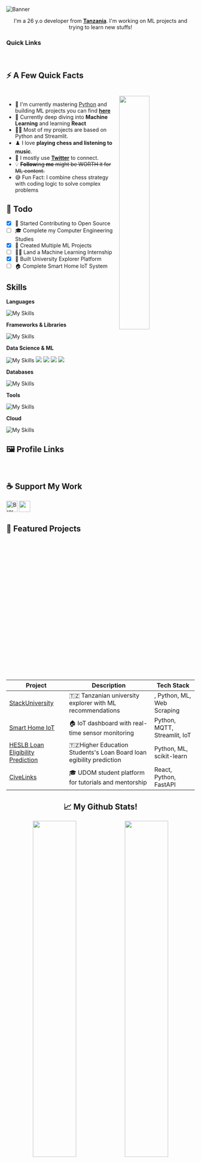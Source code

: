 ![Banner](https://capsule-render.vercel.app/api?type=venom&height=200&color=0:43cea2,100:185a9d&text=Hello,%20I'm%20Zuck30&textBg=false&desc=(he/him)&descAlign=79&fontAlign=50&descAlignY=70&fontColor=f7f5f5)

<p align="center">I'm a 26 y.o developer from <strong><a href="https://www.google.com/travel/things-to-do?dest_src=ut&dest_mid=%2Fm%2F0htfv">Tanzania</a></strong>. I'm working on ML projects and trying to learn new stuffs!</p>

<h3>Quick Links</h3>
<a href="https://github.com/zuck30"><img src="https://img.shields.io/github/followers/zuck30.svg?style=social&label=Follow&maxAge=2592000" alt="" align="left"></a>

<div align="left">
    <a href="https://twitter.com/codewithsheddy"><img src="https://img.shields.io/badge/@codewithsheddy-30302f?style=flat-square&logo=twitter" alt="" srcset=""></a>
    <a href="mailto:sheldoncodesdaily@gmail.com"><img src="https://img.shields.io/badge/Mail%20me-30302f?style=flat-square&logo=gmail" alt="" srcset=""></a>
    <a href="https://codewithsheddy.netlify.app"><img src="https://img.shields.io/badge/Portfolio-30302f?style=flat-square&logo=firefox" alt="" srcset=""></a>
</div>

<h2>⚡️ A Few Quick Facts</h2>
<br>
<a href="https://github.com/zuck30"><img align="right" height="auto" width="40%" src="https://i.pinimg.com/originals/81/17/8b/81178b47a8598f0c81c4799f2cdd4057.gif" style="right:0px" /></a>

<ul>
    <li>🔭 I'm currently mastering <a href="https://www.python.org">Python</a> and building ML projects you can find <a href="https://github.com/zuck30/stackuniversity"><b>here</b></a></li>
    <li>🧐 Currently deep diving into <strong>Machine Learning</strong> and learning <strong>React</strong></li>
    <li>👨‍💻 Most of my projects are based on Python and Streamlit.</li>
    <li>♟️ I love <b>playing chess and listening to music</b>.</li>
    <li>💬 I mostly use <strong><a href="https://twitter.com/codewithsheddy" target="_blank" rel="noopener noreferrer">Twitter</a></strong> to connect.</li>
    <li>💡 <s><b>Follow</b>ing <b>me</b> might be WORTH it for ML content.</s></li>
    <li>😅 Fun Fact: I combine chess strategy with coding logic to solve complex problems</li>
</ul>

<h2>📌 Todo</h2>

- [x] 💬 Started Contributing to Open Source
- [ ] 🎓 Complete my Computer Engineering Studies
- [x] 🎯 Created Multiple ML Projects
- [ ] 👨‍💻 Land a Machine Learning Internship
- [x] 🚀 Built University Explorer Platform
- [ ] 🏠 Complete Smart Home IoT System

<h2 id=lang>Skills</h2>

**Languages**

![My Skills](https://skillicons.dev/icons?i=python,js,ts,html,css,cpp,bash,md&perline=10)

**Frameworks & Libraries**

![My Skills](https://skillicons.dev/icons?i=react,fastapi,django,flask,tailwind,bootstrap&perline=10)

**Data Science & ML**

![My Skills](https://skillicons.dev/icons?i=tensorflow,pytorch&perline=10)
<img src="https://img.shields.io/badge/Pandas-150458?style=for-the-badge&logo=pandas&logoColor=white" />
<img src="https://img.shields.io/badge/NumPy-013243?style=for-the-badge&logo=numpy&logoColor=white" />
<img src="https://img.shields.io/badge/Streamlit-FF4B4B?style=for-the-badge&logo=streamlit&logoColor=white" />
<img src="https://img.shields.io/badge/scikit--learn-F7931E?style=for-the-badge&logo=scikitlearn&logoColor=white" />

**Databases**

![My Skills](https://skillicons.dev/icons?i=sqlite,mysql,mongodb&perline=10)

**Tools**

![My Skills](https://skillicons.dev/icons?i=docker,figma,vscode,git,github,linux,postman&perline=10)

**Cloud**

![My Skills](https://skillicons.dev/icons?i=netlify,vercel,heroku&perline=10)

<h2>🖼 Profile Links</h2>
<p>
    <a href="https://twitter.com/codewithsheddy" target="_blank" rel="noopener noreferrer"><img src="https://img.shields.io/badge/Twitter-1DA1F2?style=for-the-badge&logo=twitter&logoColor=white" alt="" srcset=""></a>
    <a href="https://codewithsheddy.netlify.app"><img src="https://img.shields.io/badge/Portfolio-FF5722?style=for-the-badge&logo=firefox&logoColor=white" alt=""></a>
    <a href="https://github.com/zuck30"><img src="https://img.shields.io/badge/GitHub-181717?style=for-the-badge&logo=github&logoColor=white" alt="" srcset=""></a>
    <a href="mailto:sheldoncodesdaily@gmail.com"><img src="https://img.shields.io/badge/Gmail-D14836?style=for-the-badge&logo=gmail&logoColor=white" alt="" srcset=""></a>
    <a href="https://linkedin.com/in/sheldon-dev"><img src="https://img.shields.io/badge/LinkedIn-0077B5?style=for-the-badge&logo=linkedin&logoColor=white" alt="" srcset=""></a>
    <img src="https://img.shields.io/badge/Chess.com-7FA650?style=for-the-badge&logo=chess.com&logoColor=white" alt="" srcset="">
    <img src="https://img.shields.io/badge/Spotify-1ED760?&style=for-the-badge&logo=spotify&logoColor=white" alt="" srcset="">
</p>

<h2>☕️ Support My Work</h2>
<p>
    <a href="https://www.buymeacoffee.com/codewithsheddy" target="_blank"><img src="https://cdn.buymeacoffee.com/buttons/v2/default-red.png" alt="Buy Me A Coffee" height="30px" ></a>
    <a href="https://paypal.me/codewithsheddy"><img src="https://img.shields.io/badge/PayPal-00457C?style=for-the-badge&logo=paypal&logoColor=white" alt="" height="30px"></a>
</p>

<h2>🚀 Featured Projects</h2>

| Project | Description | Tech Stack |
|---------|-------------|------------|
| [StackUniversity](https://github.com/zuck30/stackuniversity) | 🇹🇿 Tanzanian university explorer with ML recommendations |, Python, ML, Web Scraping |
| [Smart Home IoT](https://github.com/zuck30/Smart-Home-Control-Raspberry) | 🏠 IoT dashboard with real-time sensor monitoring | Python, MQTT, Streamlit, IoT |
| [HESLB Loan Eligibility Prediction ](https://github.com/zuck30/Heslb-Loan_eligibility) | 🇹🇿Higher Education Students's Loan Board loan egibility prediction | Python, ML, scikit-learn |
| [CiveLinks](#) | 🎓 UDOM student platform for tutorials and mentorship | React, Python, FastAPI |

<h2 align="center">📈 My Github Stats! </h2>

<div align="center">
    <img src="https://github-readme-streak-stats.herokuapp.com?user=zuck30&theme=highcontrast&fire=DD5523&ring=E1397B&sideLabels=65FDF6&currStreakLabel=F9D659&background=141320" width="48%" />
    <img src="https://github-readme-stats.vercel.app/api?username=zuck30&show_icons=true&theme=radical&hide=prs&count_private=true" width="48%" />
</div>  

<div align="center">
    <img src="https://github-readme-stats.vercel.app/api/top-langs/?username=zuck30&hide=dockerfile&theme=radical&layout=compact" alt="" srcset="" align="center" width="49%">
</div>  

<div align="center">
<picture>
  <source media="(prefers-color-scheme: dark)" srcset="github-snake-dark.svg" />
  <source media="(prefers-color-scheme: light)" srcset="github-snake.svg" />
  <img alt="github-snake" src="github-snake.svg" />
</picture>
</div>  

<h2>🧠 Currently Learning</h2>

```yaml
focus_areas:
  - Advanced Machine Learning & Deep Learning
  - IoT Systems & Embedded Programming  
  - Full-stack Web Development with React
  - System Design & Scalable Architecture
  
current_reads:
  - "Hands-On Machine Learning" by Aurélien Géron
  - "Clean Code" by Robert C. Martin
  
goals_2025:
  - Build 5+ production-ready ML applications
  - Contribute to major open-source ML libraries
  - Launch CiveLinks platform for students
```

<h2>💭 Philosophy</h2>
<div align="center">
<blockquote>
<p><em>"Regret was the wake-up call. Action is the answer."</em></p>
<p><strong>— Zuck30</strong></p>
</blockquote>
</div>

### Profile views

![Profile views](https://komarev.com/ghpvc/?username=zuck30&style=for-the-badge&color=blueviolet)
